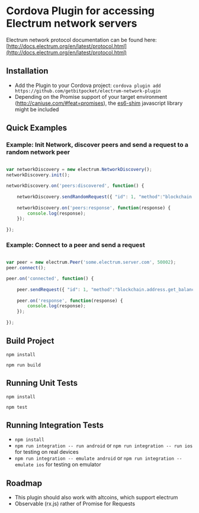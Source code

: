 # Cordova Plugin for accessing Electrum network servers

Electrum network protocol documentation can be found here: [http://docs.electrum.org/en/latest/protocol.html](http://docs.electrum.org/en/latest/protocol.html)

## Installation

 - Add the Plugin to your Cordova project: `cordova plugin add https://github.com/getbitpocket/electrum-network-plugin`
 - Depending on the Promise support of your target environment (http://caniuse.com/#feat=promises), the [es6-shim](https://github.com/paulmillr/es6-shim) javascript library might be included

## Quick Examples

### Example: Init Network, discover peers and send a request to a random network peer

```javascript

var networkDiscovery = new electrum.NetworkDiscovery();
networkDiscovery.init();

networkDiscovery.on('peers:discovered', function() {
    
    networkDiscovery.sendRandomRequest({ "id": 1, "method":"blockchain.address.get_balance", "params":["1NS17iag9jJgTHD1VXjvLCEnZuQ3rJDE9L"] });
    
    networkDiscovery.on('peers:response', function(response) {
        console.log(response);
    });
    
});

```

### Example: Connect to a peer and send a request

```javascript

var peer = new electrum.Peer('some.electrum.server.com', 50002);
peer.connect();

peer.on('connected', function() {
    
    peer.sendRequest({ "id": 1, "method":"blockchain.address.get_balance", "params":["1NS17iag9jJgTHD1VXjvLCEnZuQ3rJDE9L"] });
    
    peer.on('response', function(response) {
        console.log(response);
    });
    
});

```

## Build Project

`npm install`

`npm run build`

## Running Unit Tests

`npm install`

`npm test`

## Running Integration Tests

 - `npm install`
 - `npm run integration -- run android` or `npm run integration -- run ios` for testing on real devices
 - `npm run integration -- emulate android` or `npm run integration -- emulate ios` for testing on emulator

## Roadmap

 - This plugin should also work with altcoins, which support electrum
 - Observable (rx.js) rather of Promise for Requests
